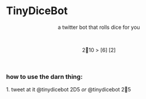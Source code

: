 # TinyDiceBot
<p align="center">
<a href="https://twitter.com/TinyDiceBot"></a>
a twitter bot that rolls dice for you
</p><br>

<p align="center">
2🎲10 > [6] [2]
</p><br>

<h3>how to use the darn thing:</h3>
1. tweet at it
	@tinydicebot 2D5 <i>or</i> @tinydicebot 2🎲5

